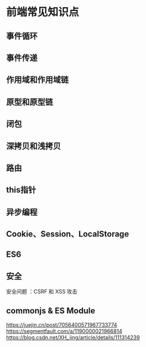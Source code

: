 # 前端常见知识点

## 事件循环

## 事件传递

## 作用域和作用域链

## 原型和原型链

## 闭包

## 深拷贝和浅拷贝

## 路由

## this指针

## 异步编程

## Cookie、Session、LocalStorage

## ES6

## 安全

安全问题 ：CSRF 和 XSS 攻击

## commonjs & ES Module

https://juejin.cn/post/7056400571967733774
https://segmentfault.com/a/1190000021966814
https://blog.csdn.net/XH_jing/article/details/111314239